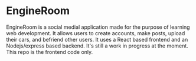 # EngineRoom
EngineRoom is a social medial application made for the purpose of learning web development.  It allows users to create accounts, make posts, upload their cars, and befriend other users.  It uses a React based frontend and an Nodejs/express based backend.  It's still a work in progress at the moment.  This repo is the frontend code only.